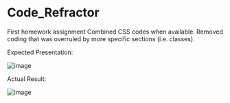 # Code_Refractor
First homework assignment
Combined CSS codes when available.
Removed coding that was overruled by more specific sections (i.e. classes).

Expected Presentation:

![image](https://user-images.githubusercontent.com/83562370/120935285-01c33680-c6d0-11eb-8054-17d0ce473945.png)

Actual Result:

![image](https://user-images.githubusercontent.com/83562370/120935417-a776a580-c6d0-11eb-9b6e-ed4fb5470bff.png)
